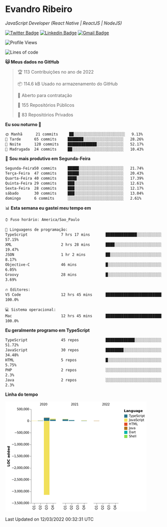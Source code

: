 # Evandro **Ribeiro**

*JavaScript Developer (React Native | ReactJS | NodeJS)*

[![Twitter Badge](https://img.shields.io/badge/-@ribeiroevandro-201B2D?style=flat-square&labelColor=201B2D&logo=twitter&logoColor=white&link=https://twitter.com/ribeiroevandro)](https://twitter.com/ribeiroevandro) 
[![Linkedin Badge](https://img.shields.io/badge/-Evandro%20Ribeiro-201B2D?style=flat-square&logo=Linkedin&logoColor=white&link=https://www.linkedin.com/in/ribeiroevandro)](https://www.linkedin.com/in/ribeiroevandro) 
[![Gmail Badge](https://img.shields.io/badge/-oi@ribeiroevandro.com.br-201B2D?style=flat-square&logo=Gmail&logoColor=white&link=mailto:oi@ribeiroevandro.com.br)](mailto:oi@ribeiroevandro.com.br)


<!--START_SECTION:waka-->
![Profile Views](http://img.shields.io/badge/Visualizac%C3%B5es%20do%20perfil-1-blue)

![Lines of code](https://img.shields.io/badge/Desde%20o%20Hello%20World%20eu%20escrevi--3%20Million%20linhas%20de%20c%C3%B3digo-blue)

**🐱 Meus dados no GitHub** 

> 🏆 113 Contribuições no ano de 2022
 > 
> 📦 114.6 kB Usado no armazenamento do GitHub 
 > 
> 💼 Aberto para contratação
 > 
> 📜 155 Repositórios Públicos 
 > 
> 🔑 83 Repositórios Privados  
 > 
**Eu sou noturno 🦉** 

```text
🌞 Manhã      21 commits     ██░░░░░░░░░░░░░░░░░░░░░░░   9.13% 
🌆 Tarde      65 commits     ███████░░░░░░░░░░░░░░░░░░   28.26% 
🌃 Noite      120 commits    █████████████░░░░░░░░░░░░   52.17% 
🌙 Madrugada  24 commits     ██░░░░░░░░░░░░░░░░░░░░░░░   10.43%

```
📅 **Sou mais produtivo em Segunda-Feira** 

```text
Segunda-Feira50 commits     █████░░░░░░░░░░░░░░░░░░░░   21.74% 
Terça-Feira  47 commits     █████░░░░░░░░░░░░░░░░░░░░   20.43% 
Quarta-Feira 40 commits     ████░░░░░░░░░░░░░░░░░░░░░   17.39% 
Quinta-Feira 29 commits     ███░░░░░░░░░░░░░░░░░░░░░░   12.61% 
Sexta-Feira  28 commits     ███░░░░░░░░░░░░░░░░░░░░░░   12.17% 
sábado       30 commits     ███░░░░░░░░░░░░░░░░░░░░░░   13.04% 
domingo      6 commits      ░░░░░░░░░░░░░░░░░░░░░░░░░   2.61%

```


📊 **Esta semana eu gastei meu tempo em** 

```text
⌚︎ Fuso horário: America/Sao_Paulo

💬 Linguagens de programação: 
TypeScript               7 hrs 17 mins       ██████████████░░░░░░░░░░░   57.15% 
XML                      2 hrs 28 mins       ████░░░░░░░░░░░░░░░░░░░░░   19.47% 
JSON                     1 hr 2 mins         ██░░░░░░░░░░░░░░░░░░░░░░░   8.17% 
Objective-C              46 mins             █░░░░░░░░░░░░░░░░░░░░░░░░   6.05% 
Groovy                   28 mins             █░░░░░░░░░░░░░░░░░░░░░░░░   3.69%

🔥 Editores: 
VS Code                  12 hrs 45 mins      █████████████████████████   100.0%

💻 Sistema operacional: 
Mac                      12 hrs 45 mins      █████████████████████████   100.0%

```

**Eu geralmente programo em TypeScript** 

```text
TypeScript               45 repos            █████████████░░░░░░░░░░░░   51.72% 
JavaScript               30 repos            ████████░░░░░░░░░░░░░░░░░   34.48% 
HTML                     5 repos             █░░░░░░░░░░░░░░░░░░░░░░░░   5.75% 
PHP                      2 repos             ░░░░░░░░░░░░░░░░░░░░░░░░░   2.3% 
Java                     2 repos             ░░░░░░░░░░░░░░░░░░░░░░░░░   2.3%

```


**Linha do tempo**

![Chart not found](https://raw.githubusercontent.com/ribeiroevandro/ribeiroevandro/master/charts/bar_graph.png) 


 Last Updated on 12/03/2022 00:32:31 UTC
<!--END_SECTION:waka-->
